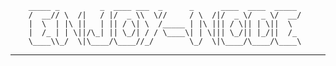 
        _____ _         _  ____ ___  _      _      ____  ____  _____
        /  __// \  /|   / |/  _ \\  \//     / \  /|/  _ \/  _ \/  __/
        |  \  | |\ ||   | || / \| \  /_____ | |\ ||| / \|| | \||  \  
        |  /_ | | \||/\_| || \_/| / / \____\| | \||| \_/|| |_/||  /_ 
        \____\\_/  \|\____/\____//_/        \_/  \|\____/\____/\____\
                                                                    

---

